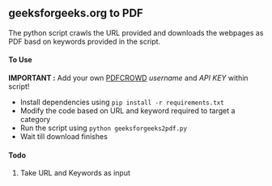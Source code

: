 ## geeksforgeeks.org to PDF

The python script crawls the URL provided and downloads the webpages as PDF basd on keywords provided in the script.

#### To Use

**IMPORTANT :** Add your own [PDFCROWD](https://pdfcrowd.com) *username* and *API KEY* within script!

- Install dependencies using `pip install -r requirements.txt`
- Modify the code based on URL and keyword required to target a category
- Run the script using `python geeksforgeeks2pdf.py`
- Wait till download finishes

#### Todo
1. Take URL and Keywords as input